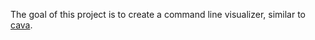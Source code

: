The goal of this project is to create a command line visualizer, similar to [cava](https://github.com/karlstav/cava).

